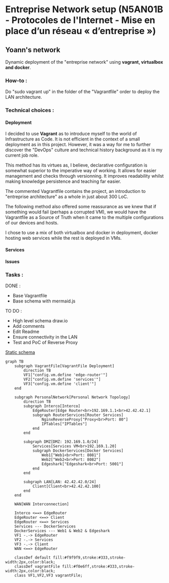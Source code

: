 # Entreprise Network setup (N5AN01B - Protocoles de l'Internet - Mise en place d’un réseau « d’entreprise »)

## Yoann's network

Dynamic deployment of the "entreprise network" using **vagrant, virtualbox and docker**.

### How-to :
Do "sudo vagrant up" in the folder of the "Vagrantfile" order to deploy the LAN architecture.

### Technical choices : 
#### Deployment
I decided to use **Vagrant** as to introduce myself to the world of Infrastructure as Code. It is not efficient in the context of a small deployment as in this project. However, it was a way for me to further discover the "DevOps" culture and technical history background as it is my current job role.

This method has its virtues as, I believe, declarative configuration is somewhat superior to the imperative way of working. It allows for easier management and checks through versionning. It improves readability whilst making knowledge persistence and teaching far easier. 

The commented Vagrantfile contains the project, an introduction to "entreprise architecture" as a whole in just about 300 LoC.

The following method also offered some reassurance as we knew that if something would fail (perhaps a corrupted VM), we would have the Vagrantfile as a Source of Truth when it came to the multiple configurations of our devices and hosts.

I chose to use a mix of both virtualbox and docker in deployment, docker hosting web services while the rest is deployed in VMs.

#### Services

#### Issues


### Tasks : 
DONE :
  - Base Vagrantfile
  - Base schema with mermaid.js

TO DO :
  - High level schema draw.io
  - Add comments
  - Edit Readme
  - Ensure connectivity in the LAN
  - Test and PoC of Reverse Proxy
    
[Static schema](yoannn-net/schema_mermaid.png)

```mermaid
graph TB
    subgraph VagrantFile[VagrantFile Deployment]
        direction TB
        VF1["config.vm.define 'edge-router'"]
        VF2["config.vm.define 'services'"]
        VF3["config.vm.define 'client'"]
    end

    subgraph PersonalNetwork[Personal Network Topology]
        direction TB
        subgraph Interco[Interco]
            EdgeRouter[Edge Router<br>192.169.1.1<br>42.42.42.1]
            subgraph RouterServices[Router Services]
                NginxReverseProxy["Proxy<br>Port: 80"]
                IPTables["IPTables"]
            end
        end

        subgraph DMZ[DMZ: 192.169.1.0/24]
            Services[Services VM<br>192.169.1.20]
            subgraph DockerServices[Docker Services]
                Web1["Web1<br>Port: 8081"]
                Web2["Web2<br>Port: 8082"]
                Edgeshark["Edgeshark<br>Port: 5001"]
            end
        end

        subgraph LAN[LAN: 42.42.42.0/24]
            Client[Client<br>42.42.42.100]
        end
    end

    WAN[WAN Interconnection]

    Interco <==> EdgeRouter
    EdgeRouter <==> Client
    EdgeRouter <==> Services
    Services --- DockerServices
    DockerServices --- Web1 & Web2 & Edgeshark
    VF1 -.-> EdgeRouter
    VF2 -.-> Services
    VF3 -.-> Client
    WAN <==> EdgeRouter

    classDef default fill:#f9f9f9,stroke:#333,stroke-width:2px,color:black;
    classDef vagrantFile fill:#f0e6ff,stroke:#333,stroke-width:2px,color:black;
    class VF1,VF2,VF3 vagrantFile;
```
